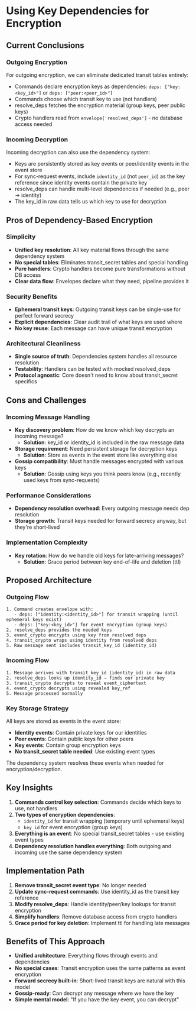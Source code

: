 # Using Key Dependencies for Encryption

## Current Conclusions

### Outgoing Encryption
For outgoing encryption, we can eliminate dedicated transit tables entirely:
- Commands declare encryption keys as dependencies: `deps: ["key:<key_id>"]` or `deps: ["peer:<peer_id>"]`
- Commands choose which transit key to use (not handlers)
- resolve_deps fetches the encryption material (group keys, peer public keys)
- Crypto handlers read from `envelope['resolved_deps']` - no database access needed

### Incoming Decryption
Incoming decryption can also use the dependency system:
- Keys are persistently stored as key events or peer/identity events in the event store
- For sync-request events, include `identity_id` (not `peer_id`) as the key reference since identity events contain the private key
- resolve_deps can handle multi-level dependencies if needed (e.g., peer → identity)
- The key_id in raw data tells us which key to use for decryption 

## Pros of Dependency-Based Encryption

### Simplicity
- **Unified key resolution**: All key material flows through the same dependency system
- **No special tables**: Eliminates transit_secret tables and special handling
- **Pure handlers**: Crypto handlers become pure transformations without DB access
- **Clear data flow**: Envelopes declare what they need, pipeline provides it

### Security Benefits
- **Ephemeral transit keys**: Outgoing transit keys can be single-use for perfect forward secrecy
- **Explicit dependencies**: Clear audit trail of what keys are used where
- **No key reuse**: Each message can have unique transit encryption

### Architectural Cleanliness
- **Single source of truth**: Dependencies system handles all resource resolution
- **Testability**: Handlers can be tested with mocked resolved_deps
- **Protocol agnostic**: Core doesn't need to know about transit_secret specifics

## Cons and Challenges

### Incoming Message Handling
- **Key discovery problem**: How do we know which key decrypts an incoming message?
  - **Solution**: key_id or identity_id is included in the raw message data
- **Storage requirement**: Need persistent storage for decryption keys
  - **Solution**: Store as events in the event store like everything else
- **Gossip compatibility**: Must handle messages encrypted with various keys
  - **Solution**: Gossip using keys you think peers know (e.g., recently used keys from sync-requests)

### Performance Considerations
- **Dependency resolution overhead**: Every outgoing message needs dep resolution
- **Storage growth**: Transit keys needed for forward secrecy anyway, but they're short-lived

### Implementation Complexity
- **Key rotation**: How do we handle old keys for late-arriving messages?
  - **Solution**: Grace period between key end-of-life and deletion (ttl)

## Proposed Architecture

### Outgoing Flow
```
1. Command creates envelope with:
   - deps: ["identity:<identity_id>"] for transit wrapping (until ephemeral keys exist)
   - deps: ["key:<key_id>"] for event encryption (group keys)
2. resolve_deps provides the needed keys
3. event_crypto encrypts using key from resolved deps
4. transit_crypto wraps using identity from resolved deps
5. Raw message sent includes transit_key_id (identity_id)
```

### Incoming Flow
```
1. Message arrives with transit_key_id (identity_id) in raw data
2. resolve_deps looks up identity_id → finds our private key
3. transit_crypto decrypts to reveal event_ciphertext
4. event_crypto decrypts using revealed key_ref
5. Message processed normally
```

### Key Storage Strategy

All keys are stored as events in the event store:
- **Identity events**: Contain private keys for our identities
- **Peer events**: Contain public keys for other peers
- **Key events**: Contain group encryption keys
- **No transit_secret table needed**: Use existing event types

The dependency system resolves these events when needed for encryption/decryption.

## Key Insights

1. **Commands control key selection**: Commands decide which keys to use, not handlers
2. **Two types of encryption dependencies**:
   - `identity_id` for transit wrapping (temporary until ephemeral keys)
   - `key_id` for event encryption (group keys)
3. **Everything is an event**: No special transit_secret tables - use existing event types
4. **Dependency resolution handles everything**: Both outgoing and incoming use the same dependency system

## Implementation Path

1. **Remove transit_secret event type**: No longer needed
2. **Update sync-request commands**: Use identity_id as the transit key reference
3. **Modify resolve_deps**: Handle identity/peer/key lookups for transit encryption
4. **Simplify handlers**: Remove database access from crypto handlers
5. **Grace period for key deletion**: Implement ttl for handling late messages

## Benefits of This Approach

- **Unified architecture**: Everything flows through events and dependencies
- **No special cases**: Transit encryption uses the same patterns as event encryption
- **Forward secrecy built-in**: Short-lived transit keys are natural with this model
- **Gossip-ready**: Can decrypt any message where we have the key
- **Simple mental model**: "If you have the key event, you can decrypt"